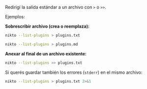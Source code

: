 Redirigí la salida estándar a un archivo con `>` o `>>`.

Ejemplos:

**Sobrescribir archivo (crea o reemplaza):**

```bash
nikto --list-plugins > plugins.txt
```

```bash
nikto --list-plugins > plugins.md
```

**Anexar al final de un archivo existente:**

```bash
nikto --list-plugins >> plugins.txt
```

Si querés guardar también los errores (`stderr`) en el mismo archivo:

```bash
nikto --list-plugins > plugins.txt 2>&1
```
